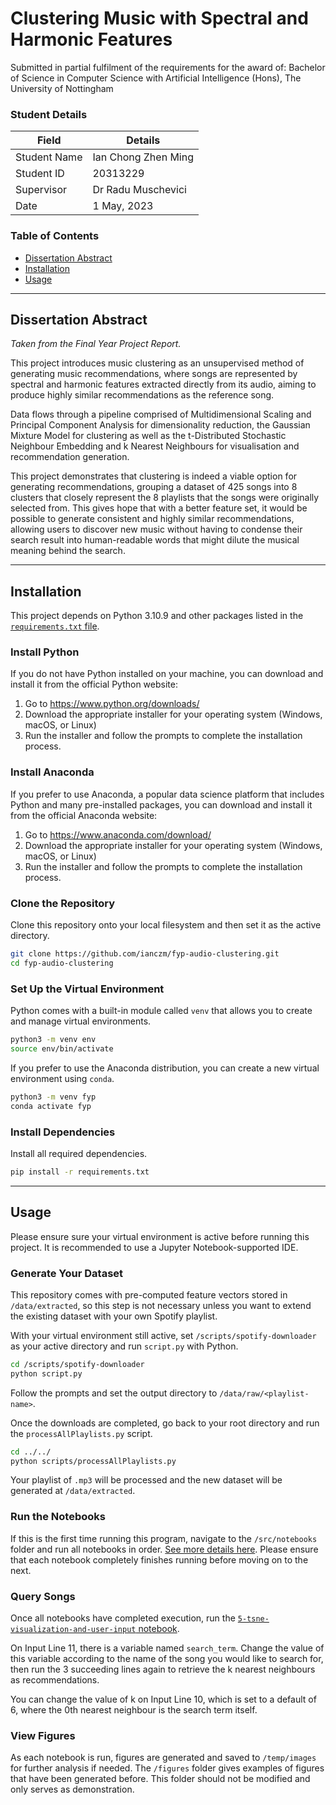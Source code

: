 # Clustering Music with Spectral and Harmonic Features

Submitted in partial fulfilment of the requirements for the award of: 
Bachelor of Science in Computer Science with Artificial Intelligence (Hons),
The University of Nottingham


### Student Details

| Field        | Details             |
|--------------|---------------------|
| Student Name | Ian Chong Zhen Ming |
| Student ID   | 20313229            |
| Supervisor   | Dr Radu Muschevici  |
| Date         | 1 May, 2023         |


### Table of Contents

- [Dissertation Abstract](#dissertation-abstract)
- [Installation](#installation)
- [Usage](#usage)

---


## Dissertation Abstract

_Taken from the Final Year Project Report._

This project introduces music clustering as an unsupervised method of generating music recommendations,
where songs are represented by spectral and harmonic features extracted directly from its audio,
aiming to produce highly similar recommendations as the reference song.

Data flows through a pipeline comprised of Multidimensional Scaling and Principal Component Analysis
for dimensionality reduction, the Gaussian Mixture Model for clustering as well as the t-Distributed
Stochastic Neighbour Embedding and k Nearest Neighbours for visualisation and recommendation generation.

This project demonstrates that clustering is indeed a viable option for generating recommendations,
grouping a dataset of 425 songs into 8 clusters that closely represent the 8 playlists that the songs were
originally selected from. This gives hope that with a better feature set, it would be possible to generate
consistent and highly similar recommendations, allowing users to discover new music without having to
condense their search result into human-readable words that might dilute the musical meaning behind
the search.


---


## Installation

This project depends on Python 3.10.9 and other packages listed
in the [`requirements.txt` file](requirements.txt).


### Install Python

If you do not have Python installed on your machine, you can download and install it from the official Python website:

1. Go to https://www.python.org/downloads/
2. Download the appropriate installer for your operating system (Windows, macOS, or Linux)
3. Run the installer and follow the prompts to complete the installation process.


### Install Anaconda

If you prefer to use Anaconda, a popular data science platform that includes Python and many pre-installed packages, you can download and install it from the official Anaconda website:

1. Go to https://www.anaconda.com/download/
2. Download the appropriate installer for your operating system (Windows, macOS, or Linux)
3. Run the installer and follow the prompts to complete the installation process.


### Clone the Repository

Clone this repository onto your local filesystem and then set it as the active directory.

```sh
git clone https://github.com/ianczm/fyp-audio-clustering.git
cd fyp-audio-clustering
```


### Set Up the Virtual Environment

Python comes with a built-in module called `venv` that allows
you to create and manage virtual environments.

```sh
python3 -m venv env
source env/bin/activate
```

If you prefer to use the Anaconda distribution, you can create
a new virtual environment using `conda`.

```sh
python3 -m venv fyp
conda activate fyp
```


### Install Dependencies

Install all required dependencies.

```sh
pip install -r requirements.txt
```


---


## Usage

Please ensure sure your virtual environment is active before running this project.
It is recommended to use a Jupyter Notebook-supported IDE.


### Generate Your Dataset

This repository comes with pre-computed feature vectors stored in `/data/extracted`,
so this step is not necessary unless you want to extend the existing dataset with
your own Spotify playlist.

With your virtual environment still active, set `/scripts/spotify-downloader` as
your active directory and run `script.py` with Python.

```sh
cd /scripts/spotify-downloader
python script.py
```

Follow the prompts and set the output directory to `/data/raw/<playlist-name>`.

Once the downloads are completed, go back to your root directory and run the
`processAllPlaylists.py` script.

```sh
cd ../../
python scripts/processAllPlaylists.py
```

Your playlist of `.mp3` will be processed and the new dataset will be
generated at `/data/extracted`.


### Run the Notebooks

If this is the first time running this program, navigate to the `/src/notebooks` folder
and run all notebooks in order. [See more details here](/src/notebooks/README.md).
Please ensure that each notebook completely finishes running before moving on to the next.


### Query Songs

Once all notebooks have completed execution, run the [`5-tsne-visualization-and-user-input`
notebook](/src/notebooks/5-tsne-visualization-and-user-input.ipynb).

On Input Line 11, there is a variable named `search_term`. Change the value of this
variable according to the name of the song you would like to search for, then run the
3 succeeding lines again to retrieve the k nearest neighbours as recommendations.

You can change the value of k on Input Line 10, which is set to a default of 6, where
the 0th nearest neighbour is the search term itself.


### View Figures

As each notebook is run, figures are generated and saved to `/temp/images` for further
analysis if needed. The `/figures` folder gives examples of figures that have been
generated before. This folder should not be modified and only serves as demonstration.
